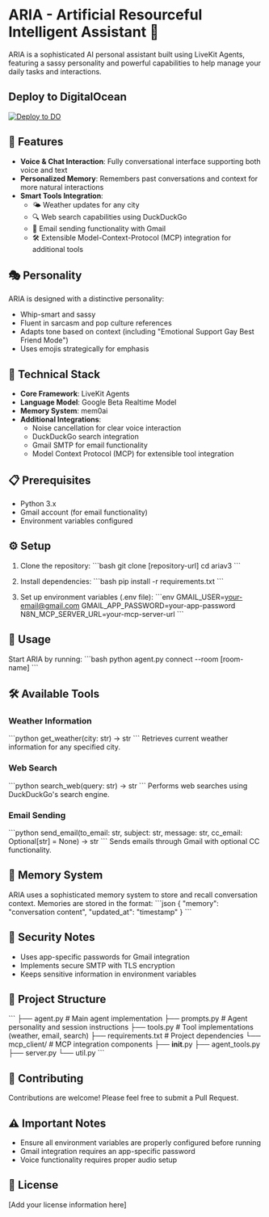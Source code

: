 # ARIA - Artificial Resourceful Intelligent Assistant 🤖

ARIA is a sophisticated AI personal assistant built using LiveKit Agents, featuring a sassy personality and powerful capabilities to help manage your daily tasks and interactions.

## Deploy to DigitalOcean
[![Deploy to DO](https://www.deploytodo.com/do-btn-blue.svg)](https://cloud.digitalocean.com/apps/new?repo=https://github.com/ndwallace05/ariav3.git&path=.do)

## 🌟 Features

- **Voice & Chat Interaction**: Fully conversational interface supporting both voice and text
- **Personalized Memory**: Remembers past conversations and context for more natural interactions
- **Smart Tools Integration**:
  - 🌤️ Weather updates for any city
  - 🔍 Web search capabilities using DuckDuckGo
  - 📧 Email sending functionality with Gmail
  - 🛠️ Extensible Model-Context-Protocol (MCP) integration for additional tools

## 🎭 Personality

ARIA is designed with a distinctive personality:
- Whip-smart and sassy
- Fluent in sarcasm and pop culture references
- Adapts tone based on context (including "Emotional Support Gay Best Friend Mode")
- Uses emojis strategically for emphasis

## 🔧 Technical Stack

- **Core Framework**: LiveKit Agents
- **Language Model**: Google Beta Realtime Model
- **Memory System**: mem0ai
- **Additional Integrations**:
  - Noise cancellation for clear voice interaction
  - DuckDuckGo search integration
  - Gmail SMTP for email functionality
  - Model Context Protocol (MCP) for extensible tool integration

## 📋 Prerequisites

- Python 3.x
- Gmail account (for email functionality)
- Environment variables configured

## ⚙️ Setup

1. Clone the repository:
\`\`\`bash
git clone [repository-url]
cd ariav3
\`\`\`

2. Install dependencies:
\`\`\`bash
pip install -r requirements.txt
\`\`\`

3. Set up environment variables (.env file):
\`\`\`env
GMAIL_USER=your-email@gmail.com
GMAIL_APP_PASSWORD=your-app-password
N8N_MCP_SERVER_URL=your-mcp-server-url
\`\`\`

## 🚀 Usage

Start ARIA by running:
\`\`\`bash
python agent.py connect --room [room-name]
\`\`\`

## 🛠️ Available Tools

### Weather Information
\`\`\`python
get_weather(city: str) -> str
\`\`\`
Retrieves current weather information for any specified city.

### Web Search
\`\`\`python
search_web(query: str) -> str
\`\`\`
Performs web searches using DuckDuckGo's search engine.

### Email Sending
\`\`\`python
send_email(to_email: str, subject: str, message: str, cc_email: Optional[str] = None) -> str
\`\`\`
Sends emails through Gmail with optional CC functionality.

## 🧠 Memory System

ARIA uses a sophisticated memory system to store and recall conversation context. Memories are stored in the format:
\`\`\`json
{
    "memory": "conversation content",
    "updated_at": "timestamp"
}
\`\`\`

## 🔐 Security Notes

- Uses app-specific passwords for Gmail integration
- Implements secure SMTP with TLS encryption
- Keeps sensitive information in environment variables

## 📝 Project Structure

\`\`\`
├── agent.py           # Main agent implementation
├── prompts.py         # Agent personality and session instructions
├── tools.py           # Tool implementations (weather, email, search)
├── requirements.txt   # Project dependencies
└── mcp_client/       # MCP integration components
    ├── __init__.py
    ├── agent_tools.py
    ├── server.py
    └── util.py
\`\`\`

## 🤝 Contributing

Contributions are welcome! Please feel free to submit a Pull Request.

## ⚠️ Important Notes

- Ensure all environment variables are properly configured before running
- Gmail integration requires an app-specific password
- Voice functionality requires proper audio setup

## 📄 License

[Add your license information here]
